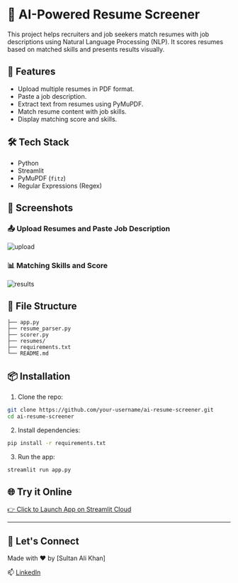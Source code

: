 # 🧠 AI-Powered Resume Screener

This project helps recruiters and job seekers match resumes with job descriptions using Natural Language Processing (NLP). It scores resumes based on matched skills and presents results visually.

## 🚀 Features

- Upload multiple resumes in PDF format.
- Paste a job description.
- Extract text from resumes using PyMuPDF.
- Match resume content with job skills.
- Display matching score and skills.

## 🛠️ Tech Stack

- Python
- Streamlit
- PyMuPDF (`fitz`)
- Regular Expressions (Regex)

## 📸 Screenshots

### 📤 Upload Resumes and Paste Job Description

![upload](screenshots/upload.png)

### 📊 Matching Skills and Score

![results](screenshots/result.png)

## 📁 File Structure

```
├── app.py
├── resume_parser.py
├── scorer.py
├── resumes/
├── requirements.txt
└── README.md
```

## 📦 Installation

1. Clone the repo:
```bash
git clone https://github.com/your-username/ai-resume-screener.git
cd ai-resume-screener
```

2. Install dependencies:
```bash
pip install -r requirements.txt
```

3. Run the app:
```bash
streamlit run app.py
```

## 🌐 Try it Online

[👉 Click to Launch App on Streamlit Cloud](https://resume-screener-pdf-cgjanueiklucknxfdt7bfh.streamlit.app/)

---

## 🤝 Let's Connect

Made with ❤️ by [Sultan Ali Khan]

📫 [LinkedIn](https://www.linkedin.com/in/sultanalikhan149/)
```
